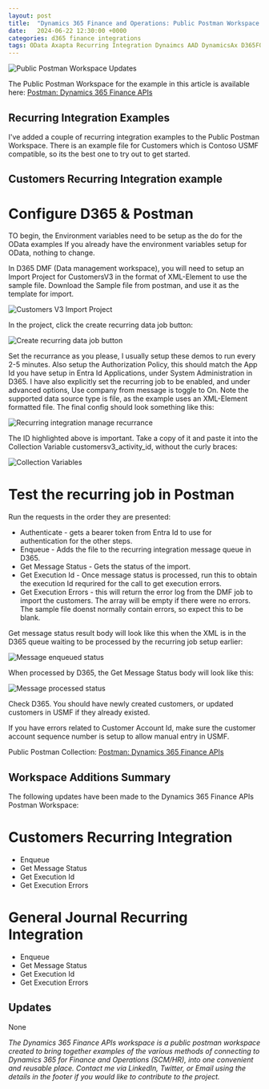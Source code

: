 ```yaml
---
layout: post
title:  "Dynamics 365 Finance and Operations: Public Postman Workspace Recurring Integrations"
date:   2024-06-22 12:30:00 +0000
categories: d365 finance integrations
tags: OData Axapta Recurring Integration Dynaimcs AAD DynamicsAx D365FO FinOpsDevOps App registration MSDyn365FO AXCommunityBlog EntraID D365 Dynamics365 MSDAX X++ DAX MSDyn365 Entra Dyn365 Dyn365FO SysAdmin D365 AAD Azure Active Directory DMF Postman
---
```


![Public Postman Workspace Updates](/assets/images/2024-06-22/1.png)

The Public Postman Workspace for the example in this article is available here: [Postman: Dynamics 365 Finance APIs](https://www.postman.com/anthonyblakedev/workspace/dynamics-365-finance-apis)

## Recurring Integration Examples

I've added a couple of recurring integration examples to the Public Postman Workspace. There is an example file for Customers which is Contoso USMF compatible, so its the best one to try out to get started.

## Customers Recurring Integration example

# Configure D365 & Postman

TO begin, the Environment variables need to be setup as the do for the OData examples If you already have the environment variables setup for OData, nothing to change.

In D365 DMF (Data management workspace), you will need to setup an Import Project for CustomersV3 in the format of XML-Element to use the sample file. Download the Sample file from postman, and use it as the template for import.

![Customers V3 Import Project](/assets/images/2024-06-22/3.png)

In the project, click the create recurring data job button:

![Create recurring data job button](/assets/images/2024-06-22/4.png)

Set the recurrance as you please, I usually setup these demos to run every 2-5 minutes. Also setup the Authorization Policy, this should match the App Id you have setup in Entra Id Applications, under System Administration in D365. I have also explicitly set the recurring job to be enabled, and under advanced options, Use company from message is toggle to On. Note the supported data source type is file, as the example uses an XML-Element formatted file. The final config should look something like this:

![Recurring integration manage recurrance](/assets/images/2024-06-22/5.png)

The ID highlighted above is important. Take a copy of it and paste it into the Collection Variable customersv3_activity_id, without the curly braces:

![Collection Variables](/assets/images/2024-06-22/2.png)

# Test the recurring job in Postman

Run the requests in the order they are presented:

- Authenticate - gets a bearer token from Entra Id to use for authentication for the other steps.
- Enqueue - Adds the file to the recurring integration message queue in D365.
- Get Message Status - Gets the status of the import. 
- Get Execution Id - Once message status is processed, run this to obtain the execution Id requrired for the call to get execution errors.
- Get Execution Errors - this will return the error log from the DMF job to import the customers. The array will be empty if there were no errors. The sample file doenst normally contain errors, so expect this to be blank.

Get message status result body will look like this when the XML is in the D365 queue waiting to be processed by the recurring job setup earlier:

![Message enqueued status](/assets/images/2024-06-22/6.png)

When processed by D365, the Get Message Status body will look like this:

![Message processed status](/assets/images/2024-06-22/7.png)

Check D365. You should have newly created customers, or updated customers in USMF if they already existed. 

If you have errors related to Customer Account Id, make sure the customer account sequence number is setup to allow manual entry in USMF.

Public Postman Collection: [Postman: Dynamics 365 Finance APIs](https://www.postman.com/anthonyblakedev/workspace/dynamics-365-finance-apis)

## Workspace Additions Summary

The following updates have been made to the Dynamics 365 Finance APIs Postman Workspace:

# Customers Recurring Integration
- Enqueue
- Get Message Status
- Get Execution Id
- Get Execution Errors

# General Journal Recurring Integration
- Enqueue
- Get Message Status
- Get Execution Id
- Get Execution Errors

## Updates

None


_The Dynamics 365 Finance APIs workspace is a public postman workspace created to bring together examples of the various methods of connecting to Dynamics 365 for Finance and Operations (SCM/HR), into one convenient and reusable place. Contact me via LinkedIn, Twitter, or Email using the details in the footer if you would like to contribute to the project._

